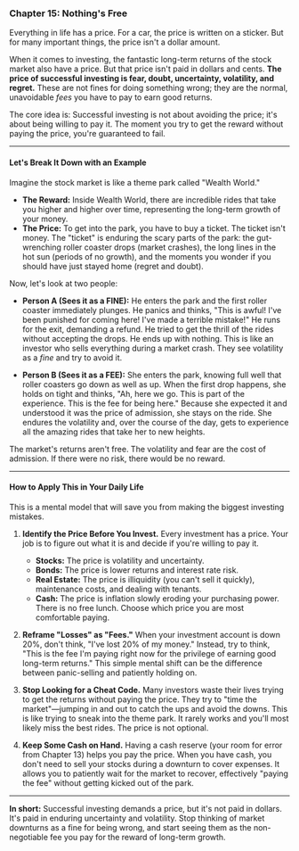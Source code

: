 ### **Chapter 15: Nothing's Free**

Everything in life has a price. For a car, the price is written on a sticker. But for many important things, the price isn't a dollar amount.

When it comes to investing, the fantastic long-term returns of the stock market also have a price. But that price isn't paid in dollars and cents. **The price of successful investing is fear, doubt, uncertainty, volatility, and regret.** These are not fines for doing something wrong; they are the normal, unavoidable *fees* you have to pay to earn good returns.

The core idea is: Successful investing is not about avoiding the price; it's about being willing to pay it. The moment you try to get the reward without paying the price, you're guaranteed to fail.

---

#### **Let's Break It Down with an Example**

Imagine the stock market is like a theme park called "Wealth World."

*   **The Reward:** Inside Wealth World, there are incredible rides that take you higher and higher over time, representing the long-term growth of your money.
*   **The Price:** To get into the park, you have to buy a ticket. The ticket isn't money. The "ticket" is enduring the scary parts of the park: the gut-wrenching roller coaster drops (market crashes), the long lines in the hot sun (periods of no growth), and the moments you wonder if you should have just stayed home (regret and doubt).

Now, let's look at two people:

*   **Person A (Sees it as a FINE):** He enters the park and the first roller coaster immediately plunges. He panics and thinks, "This is awful! I've been punished for coming here! I've made a terrible mistake!" He runs for the exit, demanding a refund. He tried to get the thrill of the rides without accepting the drops. He ends up with nothing. This is like an investor who sells everything during a market crash. They see volatility as a *fine* and try to avoid it.

*   **Person B (Sees it as a FEE):** She enters the park, knowing full well that roller coasters go down as well as up. When the first drop happens, she holds on tight and thinks, "Ah, here we go. This is part of the experience. This is the fee for being here." Because she expected it and understood it was the price of admission, she stays on the ride. She endures the volatility and, over the course of the day, gets to experience all the amazing rides that take her to new heights.

The market's returns aren't free. The volatility and fear are the cost of admission. If there were no risk, there would be no reward.

---

#### **How to Apply This in Your Daily Life**

This is a mental model that will save you from making the biggest investing mistakes.

1.  **Identify the Price Before You Invest.** Every investment has a price. Your job is to figure out what it is and decide if you're willing to pay it.
    *   **Stocks:** The price is volatility and uncertainty.
    *   **Bonds:** The price is lower returns and interest rate risk.
    *   **Real Estate:** The price is illiquidity (you can't sell it quickly), maintenance costs, and dealing with tenants.
    *   **Cash:** The price is inflation slowly eroding your purchasing power.
    There is no free lunch. Choose which price you are most comfortable paying.

2.  **Reframe "Losses" as "Fees."** When your investment account is down 20%, don't think, "I've lost 20% of my money." Instead, try to think, "This is the fee I'm paying right now for the privilege of earning good long-term returns." This simple mental shift can be the difference between panic-selling and patiently holding on.

3.  **Stop Looking for a Cheat Code.** Many investors waste their lives trying to get the returns without paying the price. They try to "time the market"—jumping in and out to catch the ups and avoid the downs. This is like trying to sneak into the theme park. It rarely works and you'll most likely miss the best rides. The price is not optional.

4.  **Keep Some Cash on Hand.** Having a cash reserve (your room for error from Chapter 13) helps you pay the price. When you have cash, you don't need to sell your stocks during a downturn to cover expenses. It allows you to patiently wait for the market to recover, effectively "paying the fee" without getting kicked out of the park.

---
**In short:** Successful investing demands a price, but it's not paid in dollars. It's paid in enduring uncertainty and volatility. Stop thinking of market downturns as a fine for being wrong, and start seeing them as the non-negotiable fee you pay for the reward of long-term growth.
